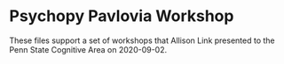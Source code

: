 # Psychopy Pavlovia Workshop

These files support a set of workshops that Allison Link presented to the Penn State Cognitive Area on 2020-09-02.